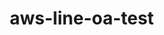 # aws-line-oa-test
<!DOCTYPE html>
<html lang="zh-TW">

<head>
    <meta charset="UTF-8">
    <meta name="viewport" content="width=device-width, initial-scale=1.0">
    <title>AWS LINE官方帳號</title>
    <style>
        * {
            margin: 0;
            padding: 0;
            box-sizing: border-box;
        }

        body {
            font-family: -apple-system, BlinkMacSystemFont, 'Segoe UI', Roboto, sans-serif;
            background: #f5f5f5;
            height: 100vh;
            display: flex;
            justify-content: center;
            align-items: center;
        }

        .phone-container {
            width: 375px;
            height: 812px;
            background: #000;
            border-radius: 25px;
            padding: 8px;
            box-shadow: 0 20px 50px rgba(0, 0, 0, 0.3);
        }

        .screen {
            width: 100%;
            height: 100%;
            background: #fff;
            border-radius: 20px;
            overflow: hidden;
            display: flex;
            flex-direction: column;
        }

        .status-bar {
            height: 44px;
            background: #00c851;
            display: flex;
            align-items: center;
            justify-content: space-between;
            padding: 0 20px;
            color: white;
            font-size: 14px;
            font-weight: 600;
        }

        .line-header {
            height: 60px;
            background: #00c851;
            display: flex;
            align-items: center;
            padding: 0 15px;
            color: white;
            box-shadow: 0 2px 5px rgba(0, 0, 0, 0.1);
        }

        .line-header .back-btn {
            font-size: 18px;
            margin-right: 15px;
            cursor: pointer;
        }

        .line-header .account-info {
            display: flex;
            align-items: center;
            flex: 1;
        }

        .line-header .avatar {
            width: 35px;
            height: 35px;
            background: linear-gradient(135deg, #ff9900, #232f3e);
            border-radius: 50%;
            margin-right: 10px;
            display: flex;
            align-items: center;
            justify-content: center;
            font-weight: bold;
            font-size: 14px;
        }

        .line-header .name {
            font-size: 16px;
            font-weight: 600;
        }

        .chat-area {
            flex: 1;
            overflow-y: auto;
            padding: 15px;
            background: #f8f9fa;
        }

        .message {
            margin-bottom: 15px;
            display: flex;
            align-items: flex-start;
        }

        .message.bot {
            justify-content: flex-start;
        }

        .message.user {
            justify-content: flex-end;
        }

        .message-bubble {
            max-width: 80%;
            padding: 12px 16px;
            border-radius: 18px;
            font-size: 15px;
            line-height: 1.4;
            word-wrap: break-word;
        }

        .message.bot .message-bubble {
            background: #fff;
            color: #333;
            border-bottom-left-radius: 5px;
            box-shadow: 0 1px 2px rgba(0, 0, 0, 0.1);
        }

        .message.user .message-bubble {
            background: #00c851;
            color: white;
            border-bottom-right-radius: 5px;
        }

        .message-time {
            font-size: 11px;
            color: #999;
            margin-top: 5px;
            text-align: right;
        }

        .bot-avatar {
            width: 35px;
            height: 35px;
            background: linear-gradient(135deg, #ff9900, #232f3e);
            border-radius: 50%;
            margin-right: 8px;
            display: flex;
            align-items: center;
            justify-content: center;
            font-weight: bold;
            color: white;
            font-size: 14px;
            flex-shrink: 0;
        }

        .input-area {
            height: 70px;
            background: #fff;
            border-top: 1px solid #e5e5ea;
            display: flex;
            align-items: center;
            padding: 0 15px;
            gap: 10px;
        }

        .message-input {
            flex: 1;
            height: 40px;
            border: 1px solid #ddd;
            border-radius: 20px;
            padding: 0 15px;
            font-size: 15px;
            outline: none;
        }

        .send-btn {
            width: 40px;
            height: 40px;
            background: #00c851;
            border: none;
            border-radius: 50%;
            color: white;
            cursor: pointer;
            display: flex;
            align-items: center;
            justify-content: center;
        }

        .menu-area {
            height: 180px;
            background: #fff;
            border-top: 1px solid #e5e5ea;
            padding: 15px;
        }

        .menu-grid {
            display: grid;
            grid-template-columns: 1fr 1fr 1fr;
            grid-template-rows: 1fr 1fr;
            gap: 10px;
            height: 100%;
        }

        .menu-item {
            background: #f8f9fa;
            border: 1px solid #e5e5ea;
            border-radius: 12px;
            display: flex;
            flex-direction: column;
            align-items: center;
            justify-content: center;
            cursor: pointer;
            transition: all 0.2s ease;
            position: relative;
        }

        .menu-item:hover {
            background: #e8f5e8;
            border-color: #00c851;
        }

        .menu-item.disabled {
            opacity: 0.5;
            cursor: not-allowed;
            background: #f0f0f0;
        }

        .menu-item.completed {
            background: #d4edda;
            border-color: #28a745;
        }

        .menu-item.completed::after {
            content: '✓';
            position: absolute;
            top: 5px;
            right: 5px;
            color: #28a745;
            font-weight: bold;
            font-size: 12px;
        }

        .menu-icon {
            font-size: 24px;
            margin-bottom: 5px;
        }

        .menu-text {
            font-size: 12px;
            text-align: center;
            color: #333;
            font-weight: 500;
        }

        .level-1 {
            grid-row: 1;
            grid-column: 1;
        }

        .level-2 {
            grid-row: 2;
            grid-column: 1;
        }

        .level-3 {
            grid-row: 2;
            grid-column: 2;
        }

        .level-4 {
            grid-row: 1;
            grid-column: 2;
        }

        .podcast {
            grid-row: 1;
            grid-column: 3;
        }

        .events {
            grid-row: 2;
            grid-column: 3;
        }

        .typing-indicator {
            display: none;
            align-items: center;
            margin-bottom: 15px;
        }

        .typing-dots {
            background: #fff;
            border-radius: 18px;
            border-bottom-left-radius: 5px;
            padding: 12px 16px;
            margin-left: 43px;
            box-shadow: 0 1px 2px rgba(0, 0, 0, 0.1);
        }

        .typing-dots span {
            display: inline-block;
            width: 8px;
            height: 8px;
            border-radius: 50%;
            background: #999;
            margin: 0 2px;
            animation: typing 1.4s infinite;
        }

        .typing-dots span:nth-child(2) {
            animation-delay: 0.2s;
        }

        .typing-dots span:nth-child(3) {
            animation-delay: 0.4s;
        }

        @keyframes typing {

            0%,
            60%,
            100% {
                transform: translateY(0);
            }

            30% {
                transform: translateY(-10px);
            }
        }

        .hidden {
            display: none;
        }
    </style>
</head>

<body>
    <div class="phone-container">
        <div class="screen">
            <div class="status-bar">
                <span>9:41</span>
                <span>📶 📶 📶 🔋</span>
            </div>

            <div class="line-header">
                <div class="back-btn">‹</div>
                <div class="account-info">
                    <div class="avatar">AWS</div>
                    <div class="name">AWS官方帳號</div>
                </div>
            </div>

            <div class="chat-area" id="chatArea">
                <!-- 訊息會在這裡動態生成 -->
            </div>

            <div class="typing-indicator" id="typingIndicator">
                <div class="bot-avatar">AWS</div>
                <div class="typing-dots">
                    <span></span>
                    <span></span>
                    <span></span>
                </div>
            </div>

            <div class="input-area">
                <input type="text" class="message-input" id="messageInput" placeholder="輸入訊息...">
                <button class="send-btn" id="sendBtn" onclick="sendMessage()">
                    ➤
                </button>
            </div>

            <div class="menu-area">
                <div class="menu-grid">
                    <div class="menu-item level-1" onclick="selectMenu('level1')">
                        <div class="menu-icon">💰</div>
                        <div class="menu-text">精打細算專區</div>
                    </div>

                    <div class="menu-item level-2" onclick="selectMenu('level2')">
                        <div class="menu-icon">🏥</div>
                        <div class="menu-text">雲端健康檢查</div>
                    </div>

                    <div class="menu-item level-3" onclick="selectMenu('level3')">
                        <div class="menu-icon">📡</div>
                        <div class="menu-text">政府補助雷達</div>
                    </div>

                    <div class="menu-item level-4" onclick="selectMenu('level4')">
                        <div class="menu-icon">🤖</div>
                        <div class="menu-text">AI助力配對器</div>
                    </div>

                    <div class="menu-item podcast" onclick="selectMenu('podcast')">
                        <div class="menu-icon">🎧</div>
                        <div class="menu-text">Podcast</div>
                    </div>

                    <div class="menu-item events" onclick="selectMenu('events')">
                        <div class="menu-icon">🎉</div>
                        <div class="menu-text">最新活動</div>
                    </div>
                </div>
            </div>
        </div>
    </div>

    <script>
        let currentStep = 'welcome';
        let currentLevel = '';
        let questionStep = 0;
        let userAnswers = [];
        let userType = '';
        let isWaitingForInput = false;

        // 初始化
        window.onload = function() {
            setTimeout(showWelcomeMessage, 1000);
        };

        function addMessage(content, isUser = false, delay = 0) {
            setTimeout(() => {
                const chatArea = document.getElementById('chatArea');
                const messageDiv = document.createElement('div');
                messageDiv.className = `message ${isUser ? 'user' : 'bot'}`;

                const now = new Date();
                const timeString = now.getHours().toString().padStart(2, '0') + ':' +
                    now.getMinutes().toString().padStart(2, '0');

                if (isUser) {
                    messageDiv.innerHTML = `
                        <div class="message-bubble">
                            ${content}
                            <div class="message-time">${timeString}</div>
                        </div>
                    `;
                } else {
                    messageDiv.innerHTML = `
                        <div class="bot-avatar">AWS</div>
                        <div class="message-bubble">
                            ${content.replace(/\n/g, '<br>')}
                            <div class="message-time">${timeString}</div>
                        </div>
                    `;
                }

                chatArea.appendChild(messageDiv);
                chatArea.scrollTop = chatArea.scrollHeight;
            }, delay);
        }

        function showTyping() {
            document.getElementById('typingIndicator').style.display = 'flex';
            const chatArea = document.getElementById('chatArea');
            chatArea.scrollTop = chatArea.scrollHeight;
        }

        function hideTyping() {
            document.getElementById('typingIndicator').style.display = 'none';
        }

        function showWelcomeMessage() {
            showTyping();
            setTimeout(() => {
                hideTyping();
                const message = `熱烈歡迎~您已成爲AWS亞馬遜雲端聚落的一員！快來告訴我們你是何方大大~

• 開發人員，輸入：Developer
• 工程師，輸入：Engineer  
• 資安專業人員，輸入：Security
• 系統架構師，輸入：SA
• IT專業人員或技術支援經理，輸入：IT Pro
• 創辦人或經營決策者，輸入：TDM
• 採購、財務或是業務相關人員，輸入：Business Pro
• 學生、教職或研究員，輸入：Educate
• 帳戶相關疑問，輸入：帳戶問題
• 其他，輸入：Other`;

                addMessage(message);
                currentStep = 'getUserType';
                isWaitingForInput = true;
            }, 2000);
        }

        function sendMessage() {
            const input = document.getElementById('messageInput');
            const message = input.value.trim();
            if (!message || !isWaitingForInput) return;

            addMessage(message, true);
            input.value = '';
            isWaitingForInput = false; // 立即設置為false，防止重複輸入

            handleUserInput(message);
        }

        function handleUserInput(message) {
            switch (currentStep) {
                case 'getUserType':
                    userType = message;
                    showWelcomeToGame();
                    break;
                case 'waitingTrigger':
                    handleTriggerWord(message);
                    break;
                case 'level1_q1':
                case 'level1_q2':
                case 'level1_q3':
                    handleLevel1Answer(message);
                    break;
                case 'level2_q1':
                case 'level2_q2':
                case 'level2_q3':
                    handleLevel2Answer(message);
                    break;
                case 'level3_q1':
                case 'level3_q2':
                case 'level3_q3':
                    handleLevel3Answer(message);
                    break;
                case 'level4_q1':
                case 'level4_q2':
                case 'level4_q3':
                    handleLevel4Answer(message);
                    break;
                case 'awsCode':
                    handleAWSCode(message);
                    break;
            }
        }

        function showWelcomeToGame() {
            showTyping();
            setTimeout(() => {
                hideTyping();
                const message = `🎮 歡迎加入 AWS 雲端成長之旅！

在這裡您可以體驗：
💰 精打細算專區 - 計算雲端為您省下的成本
🏥 雲端健康檢查 - 檢查您的IT健康指數  
📡 政府補助雷達 - 找出適合的補助方案
🤖 AI助力配對器 - 發現AI為您帶來的價值

點擊下方選單開始探索!讓 AWS 協助您的事業更上一層樓!`;

                addMessage(message);
                currentStep = 'ready';
            }, 1500);
        }

        function selectMenu(menuType) {
            // 如果正在等待輸入，不允許點擊選單
            if (isWaitingForInput) return;

            switch (menuType) {
                case 'level1':
                    startLevel1();
                    break;
                case 'level2':
                    startLevel2();
                    break;
                case 'level3':
                    startLevel3();
                    break;
                case 'level4':
                    startLevel4();
                    break;
                case 'podcast':
                    showPodcast();
                    break;
                case 'events':
                    showEvents();
                    break;
            }
        }

        function handleTriggerWord(message) {
            if (currentLevel === 'level1' && message === '成本') {
                askLevel1Question1();
            } else if (currentLevel === 'level2' && message === '雲端') {
                askLevel2Question1();
            } else if (currentLevel === 'level3' && message === '補助') {
                askLevel3Question1();
            } else if (currentLevel === 'level4' && message === 'AI') {
                askLevel4Question1();
            }
        }

        // 關卡1：精打細算專區
        function startLevel1() {
            addMessage('精打細算專區', true);
            showTyping();
            setTimeout(() => {
                hideTyping();
                const message = '使用 AWS 後您每個月能省多少 IT 成本呢？30 秒挑戰一下吧！對話框輸入「成本」加入挑戰!';
                addMessage(message);
                currentStep = 'waitingTrigger';
                currentLevel = 'level1';
                questionStep = 0;
                userAnswers = [];
                isWaitingForInput = true;
            }, 1500);
        }

        function askLevel1Question1() {
            showTyping();
            setTimeout(() => {
                hideTyping();
                const message = `您每月 IT 支出大約多少呢？
A. 0-1萬 
B. 1-5萬 
C. 5-10萬 
D. 10萬以上`;
                addMessage(message);
                currentStep = 'level1_q1';
                isWaitingForInput = true; // 重新啟用輸入等待
            }, 1500);
        }

        function handleLevel1Answer(message) {
            const answer = message.toUpperCase();
            userAnswers.push(answer);

            if (currentStep === 'level1_q1') {
                let response = '';
                switch (answer) {
                    case 'A':
                        response = '您的基礎架構成本很輕盈，適合先用免費方案測試 !';
                        break;
                    case 'B':
                        response = '您可能可以省下約 20%，一年就是一筆額外預算 !';
                        break;
                    case 'C':
                        response = '您已經有中型規模，導入雲端一年能幫您省下 50–100 萬!';
                        break;
                    case 'D':
                        response = '您屬於大型支出，用雲端優化能帶來百萬級成本差異!';
                        break;
                    default:
                        response = '請選擇 A、B、C 或 D 選項喔！';
                        isWaitingForInput = true;
                        return;
                }

                showTyping();
                setTimeout(() => {
                    hideTyping();
                    addMessage(response + '\n快來挑戰下一題! 您的公司員工人數大約多少人呢？\nA. 1-10人 \nB. 11-50人 \nC. 51-200人 \nD. 200人以上');
                    currentStep = 'level1_q2';
                    isWaitingForInput = true;
                }, 1500);

            } else if (currentStep === 'level1_q2') {
                let response = '';
                switch (answer) {
                    case 'A':
                        response = '小而靈活的團隊，最適合先用輕量雲端方案快速啟動，避免一開始就燒太多成本~';
                        break;
                    case 'B':
                        response = '是快速成長的關鍵階段，導入雲端能幫您把人力從 IT 維運釋放出來，專心衝業務 !';
                        break;
                    case 'C':
                        response = '您已經有中型規模，這時候優化基礎建設能帶來明顯的省成本與效率提升!';
                        break;
                    case 'D':
                        response = '您屬於大型組織，雲端可以幫您在成本控管與跨部門協作上更有彈性，避免傳統架構綁手綁腳!';
                        break;
                    default:
                        response = '請選擇 A、B、C 或 D 選項喔！';
                        isWaitingForInput = true;
                        return;
                }

                showTyping();
                setTimeout(() => {
                    hideTyping();
                    addMessage(response + '\n壓軸挑戰! 您最關心哪項成本呢？\nA. 伺服器 \nB. 儲存空間 \nC. 網路頻寬 \nD. 維護人力');
                    currentStep = 'level1_q3';
                    isWaitingForInput = true;
                }, 1500);

            } else if (currentStep === 'level1_q3') {
                let response = '';
                switch (answer) {
                    case 'A':
                        response = '伺服器其實是雲端能最快幫您省下的成本，因為您不用再預先買硬體，而是用多少付多少!';
                        break;
                    case 'B':
                        response = '資料量成長快？雲端儲存能彈性擴容，避免您一次花大錢買設備卻又用不滿 !';
                        break;
                    case 'C':
                        response = '雲端方案能依流量自動調整，不用再擔心高峰期頻寬爆掉或閒置浪費 !';
                        break;
                    case 'D':
                        response = '交給雲端服務商代管，您的 IT 團隊就能專心做更有價值的事，而不是天天救火！';
                        break;
                    default:
                        response = '請選擇 A、B、C 或 D 選項喔！';
                        isWaitingForInput = true;
                        return;
                }

                showTyping();
                setTimeout(() => {
                    hideTyping();
                    addMessage(response + '\n挑戰完成! 輸入「AWS」獲得成本節省相關資訊!');
                    currentStep = 'awsCode';
                    currentLevel = 'level1';
                    isWaitingForInput = true;
                }, 1500);
            }
        }

        // 關卡2：雲端健康檢查
        function startLevel2() {
            addMessage('雲端健康檢查', true);
            showTyping();
            setTimeout(() => {
                hideTyping();
                const message = '測一測您的 IT 健康指數，看看您在哪一級！輸入「雲端」參加健檢!';
                addMessage(message);
                currentStep = 'waitingTrigger';
                currentLevel = 'level2';
                questionStep = 0;
                userAnswers = [];
                isWaitingForInput = true;
            }, 1500);
        }

        function askLevel2Question1() {
            showTyping();
            setTimeout(() => {
                hideTyping();
                const message = `您目前主要系統在哪邊呢？
A. 自建機房
B. 其他雲端
C. 混合架構
D. 主機代管`;
                addMessage(message);
                currentStep = 'level2_q1';
                isWaitingForInput = true;
            }, 1500);
        }

        function handleLevel2Answer(message) {
            const answer = message.toUpperCase();
            userAnswers.push(answer);

            if (currentStep === 'level2_q1') {
                let response = '';
                switch (answer) {
                    case 'A':
                        response = '您的系統高度依賴自建機房，適合先了解雲端過渡方案！';
                        break;
                    case 'B':
                        response = '您已經開始使用雲端，下一步可以優化整合與安全管理！';
                        break;
                    case 'C':
                        response = '混合架構可以兼顧彈性與控制，看看是否還能進一步優化！';
                        break;
                    case 'D':
                        response = '您使用代管服務，考慮雲端方案能提升成本效益！';
                        break;
                    default:
                        response = '請選擇 A、B、C 或 D 選項喔！';
                        isWaitingForInput = true;
                        return;
                }

                showTyping();
                setTimeout(() => {
                    hideTyping();
                    addMessage(response + '\n下一關! 您最擔心什麼呢？\nA. 資料安全\nB. 服務中斷\nC. 技術難度 \nD. 成本超支');
                    currentStep = 'level2_q2';
                    isWaitingForInput = true;
                }, 1500);

            } else if (currentStep === 'level2_q2') {
                let response = '';
                switch (answer) {
                    case 'A':
                        response = '資料安全是關鍵，AWS 提供多層防護讓您放心上雲！';
                        break;
                    case 'B':
                        response = '系統穩定性很重要，雲端自動備援幫您減少中斷風險！';
                        break;
                    case 'C':
                        response = '技術門檻高？AWS 提供簡單易上手的方案！';
                        break;
                    case 'D':
                        response = '成本可控，按需付費避免浪費！';
                        break;
                    default:
                        response = '請選擇 A、B、C 或 D 選項喔！';
                        isWaitingForInput = true;
                        return;
                }

                showTyping();
                setTimeout(() => {
                    hideTyping();
                    addMessage(response + '\n壓軸關卡! 您有技術團隊嗎？\nA. 專職 IT\nB. 外包\nC. 老闆自己來 \nD. 還沒規劃');
                    currentStep = 'level2_q3';
                    isWaitingForInput = true;
                }, 1500);

            } else if (currentStep === 'level2_q3') {
                let response = '';
                switch (answer) {
                    case 'A':
                        response = '有專業團隊，可以進一步導入自動化與管理最佳實踐！';
                        break;
                    case 'B':
                        response = '外包團隊穩定性高，但可用雲端工具降低管理複雜度！';
                        break;
                    case 'C':
                        response = '老闆辛苦啦！雲端方案可以幫您分擔維運壓力！';
                        break;
                    case 'D':
                        response = '沒團隊也沒關係，AWS 提供簡單快速上手的方案！';
                        break;
                    default:
                        response = '請選擇 A、B、C 或 D 選項喔！';
                        isWaitingForInput = true;
                        return;
                }

                showTyping();
                setTimeout(() => {
                    hideTyping();
                    addMessage(response + '\n檢查完成! 輸入「AWS」獲得雲端健檢相關資訊!');
                    currentStep = 'awsCode';
                    currentLevel = 'level2';
                    isWaitingForInput = true;
                }, 1500);
            }
        }

        // 關卡3：政府補助雷達
        function startLevel3() {
            addMessage('政府補助雷達', true);
            showTyping();
            setTimeout(() => {
                hideTyping();
                const message = '導入雲端最多可拿 4000萬政府補助！看看您符合資格嗎？輸入「補助」深入了解 !';
                addMessage(message);
                currentStep = 'waitingTrigger';
                currentLevel = 'level3';
                questionStep = 0;
                userAnswers = [];
                isWaitingForInput = true;
            }, 1500);
        }

        function askLevel3Question1() {
            showTyping();
            setTimeout(() => {
                hideTyping();
                const message = `您公司的資本額是？
A. 未滿1億
B. 1-5 億
C. 5-10 億
D. 10 億以上`;
                addMessage(message);
                currentStep = 'level3_q1';
                isWaitingForInput = true;
            }, 1500);
        }

        function handleLevel3Answer(message) {
            const answer = message.toUpperCase();
            userAnswers.push(answer);

            if (currentStep === 'level3_q1') {
                let response = '';
                switch (answer) {
                    case 'A':
                        response = '小型企業也有專屬補助，來看看有哪些適合您！';
                        break;
                    case 'B':
                        response = '這類型企業補助很多，抓住資金支援機會！';
                        break;
                    case 'C':
                        response = '規模較大，可申請多元專案補助！';
                        break;
                    case 'D':
                        response = '大型企業補助有限，但可申請策略型或產業創新計畫！';
                        break;
                    default:
                        response = '請選擇 A、B、C 或 D 選項喔！';
                        isWaitingForInput = true;
                        return;
                }

                showTyping();
                setTimeout(() => {
                    hideTyping();
                    addMessage(response + '\n下一題! 曾經申請過補助嗎？\nA. 有，成功\nB. 有，失敗\nC. 沒有，不知道有政府補助\nD. 沒有，不知道怎麼申請');
                    currentStep = 'level3_q2';
                    isWaitingForInput = true;
                }, 1500);

            } else if (currentStep === 'level3_q2') {
                let response = '';
                switch (answer) {
                    case 'A':
                        response = '太棒了！您已經有經驗，可以考慮申請更高額或多元補助方案！';
                        break;
                    case 'B':
                        response = '別氣餒！可能是申請方式或資料不完整，AWS/政府資源能幫您增加成功率！';
                        break;
                    case 'C':
                        response = '沒關係，現在就來了解您能申請的補助類別，別錯過資金支援！';
                        break;
                    case 'D':
                        response = '別擔心，補助申請流程其實有方法，我們可以一步步協助您！';
                        break;
                    default:
                        response = '請選擇 A、B、C 或 D 選項喔！';
                        isWaitingForInput = true;
                        return;
                }

                showTyping();
                setTimeout(() => {
                    hideTyping();
                    addMessage(response + '\n最後壓軸! 希望我們協助嗎？\nA. 全程代辦\nB. 部分協助\nC. 自己處理\nD. 還沒規劃');
                    currentStep = 'level3_q3';
                    isWaitingForInput = true;
                }, 1500);

            } else if (currentStep === 'level3_q3') {
                let response = '';
                switch (answer) {
                    case 'A':
                        response = '沒問題！我們可以全程協助，幫您省時又省力，讓您專注核心業務！';
                        break;
                    case 'B':
                        response = '好的，我們可以提供部分支援，輔助您順利完成申請流程！';
                        break;
                    case 'C':
                        response = '了解，您可以自行操作，我們也提供資源與指南給您參考！';
                        break;
                    case 'D':
                        response = '沒關係，我們可以先幫您評估適合方案，再決定是否申請！';
                        break;
                    default:
                        response = '請選擇 A、B、C 或 D 選項喔！';
                        isWaitingForInput = true;
                        return;
                }

                showTyping();
                setTimeout(() => {
                    hideTyping();
                    addMessage(response + '\n確認完畢! 輸入「AWS」獲得政府補助懶人包!');
                    currentStep = 'awsCode';
                    currentLevel = 'level3';
                    isWaitingForInput = true;
                }, 1500);
            }
        }

        // 關卡4：AI助力配對器
        function startLevel4() {
            addMessage('AI助力配對器', true);
            showTyping();
            setTimeout(() => {
                hideTyping();
                const message = '幫您找出最適合導入 AI 的場景，快來看看您的團隊能省多少人力！輸入 「AI」一探究竟!';
                addMessage(message);
                currentStep = 'waitingTrigger';
                currentLevel = 'level4';
                questionStep = 0;
                userAnswers = [];
                isWaitingForInput = true;
            }, 1500);
        }

        function askLevel4Question1() {
            showTyping();
            setTimeout(() => {
                hideTyping();
                const message = `您的團隊主要面臨哪種工作壓力？
A. 重複性作業太多
B. 資料分析繁瑣
C. 客戶回應過多
D. 需要創意思考`;
                addMessage(message);
                currentStep = 'level4_q1';
                isWaitingForInput = true;
            }, 1500);
        }

        function handleLevel4Answer(message) {
            const answer = message.toUpperCase();
            userAnswers.push(answer);

            if (currentStep === 'level4_q1') {
                let response = '';
                switch (answer) {
                    case 'A':
                        response = 'AI 可以幫您自動化日常作業，釋放大量人力！';
                        break;
                    case 'B':
                        response = 'AI 助手可快速整理與分析資料，提升效率！';
                        break;
                    case 'C':
                        response = 'AI 聊天機器人能協助回覆客戶，提高服務速度！';
                        break;
                    case 'D':
                        response = 'AI 可以提供靈感與建議，輔助創意思考！';
                        break;
                    default:
                        response = '請選擇 A、B、C 或 D 選項喔！';
                        isWaitingForInput = true;
                        return;
                }

                showTyping();
                setTimeout(() => {
                    hideTyping();
                    addMessage(response + '\n下一題! 您最希望 AI 達成的效果是？\nA. 降低人力成本\nB. 提升效率\nC. 增加營收\nD. 風險控制');
                    currentStep = 'level4_q2';
                    isWaitingForInput = true;
                }, 1500);

            } else if (currentStep === 'level4_q2') {
                let response = '';
                switch (answer) {
                    case 'A':
                        response = '導入 AI 後，您可以把團隊從重複性工作中解放出來，專注核心業務！';
                        break;
                    case 'B':
                        response = 'AI 可以自動化資料處理與流程，加快工作節奏，節省時間！';
                        break;
                    case 'C':
                        response = 'AI 助力決策與行銷策略，讓您抓住更多商機！';
                        break;
                    case 'D':
                        response = 'AI 幫您監控風險、預測異常，降低決策失誤！';
                        break;
                    default:
                        response = '請選擇 A、B、C 或 D 選項喔！';
                        isWaitingForInput = true;
                        return;
                }

                showTyping();
                setTimeout(() => {
                    hideTyping();
                    addMessage(response + '\n最後壓軸! 您何時考慮導入？\nA. 馬上\nB. 3 個月內\nC. 半年內\nD. 還在評估');
                    currentStep = 'level4_q3';
                    isWaitingForInput = true;
                }, 1500);

            } else if (currentStep === 'level4_q3') {
                let response = '';
                switch (answer) {
                    case 'A':
                        response = '太好了！您可以立即體驗 AI 效益，快速釋放人力與提升效率！';
                        break;
                    case 'B':
                        response = '很棒！有短期規劃，AI 導入能讓您在短時間看到成果！';
                        break;
                    case 'C':
                        response = '中期規劃很合理，我們可以先協助評估最適合的導入場景！';
                        break;
                    case 'D':
                        response = '沒問題，我們可以提供參考資料，幫助您判斷 AI 導入的最佳時機！';
                        break;
                    default:
                        response = '請選擇 A、B、C 或 D 選項喔！';
                        isWaitingForInput = true;
                        return;
                }

                showTyping();
                setTimeout(() => {
                    hideTyping();
                    addMessage(response + '\n探索成功! 輸入「AWS」解鎖AI為您帶來的價值!');
                    currentStep = 'awsCode';
                    currentLevel = 'level4';
                    isWaitingForInput = true;
                }, 1500);
            }
        }

        function handleAWSCode(input) {
            if (input.toUpperCase() === 'AWS') {
                showTyping();
                setTimeout(() => {
                    hideTyping();
                    let message = '';

                    switch (currentLevel) {
                        case 'level1':
                            message = '根據您的回答，導入雲端平均可幫您省下 20–35% IT 成本，而且費用更彈性! 同時，您的團隊能省下至少 30% 維運時間，更專注在核心業務~ 想知道完整節省細節？填表單諮詢！\nhttps://qualtricsxmzvr995q9k.qualtrics.com/jfe/form/SV_29UxPzd5SrAWJAa';
                            break;
                        case 'level2':
                            message = '您的雲端成熟度正在努力加速中 ! 推薦使用 AWS 客製化方案，安全快速上雲~ 想更深入了解您的雲端健康狀況？填表單預約！\nhttps://qualtricsxmzvr995q9k.qualtrics.com/jfe/form/SV_29UxPzd5SrAWJAa';
                            break;
                        case 'level3':
                            message = '想下載最新版本政府補助懶人包？快點選連結領取！\nhttps://pages.awscloud.com/aws-gov-fund-registration.html';
                            break;
                        case 'level4':
                            message = '根據您的回答， 您的最佳 AI 導入場景可節省約 30% 工時! 降低成本的同時大幅提升效率! 想領取完整 AI 建議與成功案例？填表單諮詢！\nhttps://qualtricsxmzvr995q9k.qualtrics.com/jfe/form/SV_29UxPzd5SrAWJAa';
                            break;
                    }

                    addMessage(message);
                    completeLevel(parseInt(currentLevel.replace('level', '')));
                    isWaitingForInput = false;
                }, 1500);
            } else {
                addMessage('請輸入「AWS」來獲得結果喔！');
                isWaitingForInput = true;
            }
        }

        function completeLevel(level) {
            // 更新選單視覺
            const levelItem = document.querySelector(`.level-${level}`);
            if (levelItem) {
                levelItem.classList.add('completed');
            }
        }

        function showPodcast() {
            addMessage('Podcast', true);
            showTyping();
            setTimeout(() => {
                hideTyping();
                addMessage('🎧 AWS Podcast 精選內容：\n\n📻 雲端新手指南 - 第12集\n「雲端安全最佳實踐」\n\n📻 技術深度解析 - 第8集\n「容器化部署策略」\n\n點擊連結收聽更多：\nhttps://aws.amazon.com/tw/podcasts/');
            }, 1500);
        }

        function showEvents() {
            addMessage('最新活動', true);
            showTyping();
            setTimeout(() => {
                hideTyping();
                addMessage('🎉 AWS最新活動資訊：\n\n📅 AWS雲端技術峰會\n時間：2025年9月15日\n地點：台北國際會議中心\n\n📅 免費雲端工作坊\n時間：每週三晚上 7:00\n形式：線上直播\n\n立即報名：\nhttps://aws.amazon.com/tw/events/');
            }, 1500);
        }

        // Enter鍵發送
        document.getElementById('messageInput').addEventListener('keypress', function(e) {
            if (e.key === 'Enter') {
                sendMessage();
            }
        });
    </script>
</body>

</html>
